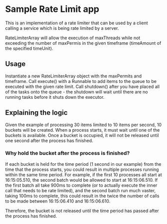 # Sample Rate Limit app

This is an implementation of a rate limiter that can be used by a client
calling a service which is being rate limited by a server.

RateLimiterArray will allow the execution of maxThreads while not exceeding the
number of maxPermis in the given timeframe (timeAmount of the specified
timeUnit).

## Usage

Instantiate a new RateLimiterArray object with the maxPermits and timeframe.
Call execute() with a Runnable to add items to the queue to be executed with
the given rate limit. Call shutdown() after you have placed all of the tasks
onto the queue - the shutdown will wait until there are no running tasks before
it shuts down the executor.

## Explaining the logic

Given the example of processing 30 items limited to 10 items per second, 10
buckets will be created. When a process starts, it must wait until one of the
buckets is available. Once a bucket is occupied, it will not be released until
one second after the process has finished.

### Why hold the bucket after the process is finished?

If each bucket is held for the time period (1 second in our example) from the
time that the process starts, you could result in multiple processes running
within the same time period. For example, if the first 10 processes all start
at 16:15:05.510, the second batch would be allowed to start at 16:15:06.510. If
the first batch all take 900ms to complete (or to actually execute the inner
call that needs to be rate limited), and the second batch run much vaster,
taking 100ms to complete, this could result in the twice the number of calls to
be made between 16:15:06.410 and 16:15:06.610.

Therefore, the bucket is not released until the time period has passed after
the process has finished.
